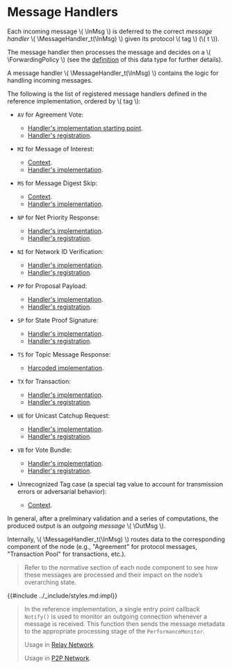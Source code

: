 $$
\newcommand \tag {\mathrm{tag}}
\newcommand \MessageHandler {\mathrm{MH}}
\newcommand \ForwardingPolicy {\mathrm{ForwardingPolicy}}
\newcommand \InMsg {\ast\texttt{M}}
\newcommand \OutMsg {\texttt{M}\ast}
$$

# Message Handlers

Each incoming message \\( \InMsg \\) is deferred to the correct _message handler_
\\( \MessageHandler_t(\InMsg) \\) given its protocol \\( tag \\) (\\( t \\)). 

The message handler then processes the message and decides on a \\( \ForwardingPolicy \\)
(see the [definition](network-nn-notation.md#messages-incoming-and-outgoing) of
this data type for further details).

A message handler \\( \MessageHandler_t(\InMsg) \\) contains the logic for handling
incoming messages.

The following is the list of registered message handlers defined in the reference
implementation, ordered by \\( tag \\):

- `AV` for Agreement Vote:
   - [Handler's implementation starting point](https://github.com/algorand/go-algorand/blob/0bc3d7e4750db8f98c5dd66f3377147532021c62/agreement/gossip/network.go#L99).
   - [Handler's registration](https://github.com/algorand/go-algorand/blob/0bc3d7e4750db8f98c5dd66f3377147532021c62/agreement/gossip/network.go#L89).

- `MI` for Message of Interest: 
   - [Context](https://github.com/algorand/go-algorand/blob/0bc3d7e4750db8f98c5dd66f3377147532021c62/network/wsPeer.go#L633).
   - [Handler's implementation](https://github.com/algorand/go-algorand/blob/0bc3d7e4750db8f98c5dd66f3377147532021c62/network/wsPeer.go#L714).

- `MS` for Message Digest Skip:
   - [Context](https://github.com/algorand/go-algorand/blob/0bc3d7e4750db8f98c5dd66f3377147532021c62/network/wsPeer.go#L669).
   - [Handler's implementation](https://github.com/algorand/go-algorand/blob/0bc3d7e4750db8f98c5dd66f3377147532021c62/network/wsPeer.go#L760).

- `NP` for Net Priority Response: 
   - [Handler's implementation](https://github.com/algorand/go-algorand/blob/0bc3d7e4750db8f98c5dd66f3377147532021c62/network/netprio.go#L35).
   - [Handler's registration](https://github.com/algorand/go-algorand/blob/0bc3d7e4750db8f98c5dd66f3377147532021c62/network/wsNetwork.go#L710).

- `NI` for Network ID Verification:
   - [Handler's implementation](https://github.com/algorand/go-algorand/blob/0bc3d7e4750db8f98c5dd66f3377147532021c62/network/netidentity.go#L405).
   - [Handler's registration](https://github.com/algorand/go-algorand/blob/0bc3d7e4750db8f98c5dd66f3377147532021c62/network/wsNetwork.go#L702).

- `PP` for Proposal Payload:
   - [Handler's implementation](https://github.com/algorand/go-algorand/blob/0bc3d7e4750db8f98c5dd66f3377147532021c62/agreement/gossip/network.go#L103).
   - [Handler's registration](https://github.com/algorand/go-algorand/blob/0bc3d7e4750db8f98c5dd66f3377147532021c62/agreement/gossip/network.go#L89).

- `SP` for State Proof Signature:
   - [Handler's implementation](https://github.com/algorand/go-algorand/blob/0bc3d7e4750db8f98c5dd66f3377147532021c62/stateproof/builder.go#L312).
   - [Handler's registration](https://github.com/algorand/go-algorand/blob/0bc3d7e4750db8f98c5dd66f3377147532021c62/stateproof/worker.go#L116).

- `TS` for Topic Message Response:
   - [Harcoded implementation](https://github.com/algorand/go-algorand/blob/0bc3d7e4750db8f98c5dd66f3377147532021c62/network/wsPeer.go#L641).

- `TX` for Transaction:
   - [Handler's implementation](https://github.com/algorand/go-algorand/blob/0bc3d7e4750db8f98c5dd66f3377147532021c62/data/txHandler.go#L735).
   - [Handler's registration](https://github.com/algorand/go-algorand/blob/0bc3d7e4750db8f98c5dd66f3377147532021c62/data/txHandler.go#L262).

- `UE` for Unicast Catchup Request:
   - [Handler's implementation](https://github.com/algorand/go-algorand/blob/0bc3d7e4750db8f98c5dd66f3377147532021c62/rpcs/blockService.go#L293).
   - [Handler's registration](https://github.com/algorand/go-algorand/blob/0bc3d7e4750db8f98c5dd66f3377147532021c62/rpcs/blockService.go#L169).

- `VB` for Vote Bundle:
   - [Handler's implementation](https://github.com/algorand/go-algorand/blob/0bc3d7e4750db8f98c5dd66f3377147532021c62/agreement/gossip/network.go#L110).
   - [Handler's registration](https://github.com/algorand/go-algorand/blob/0bc3d7e4750db8f98c5dd66f3377147532021c62/agreement/gossip/network.go#L89).

- Unrecognized Tag case (a special tag value to account for transmission errors or adversarial behavior):
   - [Context](https://github.com/algorand/go-algorand/blob/0bc3d7e4750db8f98c5dd66f3377147532021c62/network/wsPeer.go#L679).

In general, after a preliminary validation and a series of computations, the produced
output is an _outgoing message_ \\( \OutMsg \\).

Internally, \\( \MessageHandler_t(\InMsg) \\) routes data to the corresponding component
of the node (e.g., "Agreement" for protocol messages, "Transaction Pool" for transactions,
etc.).

> Refer to the normative section of each node component to see how these messages
> are processed and their impact on the node’s overarching state.

{{#include ../_include/styles.md:impl}}
> In the reference implementation, a single entry point callback `Notify()` is used
> to monitor an outgoing connection whenever a message is received. This function
> then sends the message metadata to the appropriate processing stage of the `PerformanceMonitor`.
>
> Usage in [Relay Network](https://github.com/algorand/go-algorand/blob/7e562c35b02289ca95114b4b3a20a7dc2df79018/network/wsPeer.go#L626).
>
> Usage in [P2P Network](https://github.com/algorand/go-algorand/blob/7e562c35b02289ca95114b4b3a20a7dc2df79018/network/p2p/p2p.go#L187).